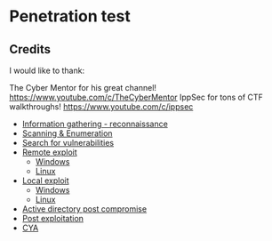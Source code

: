 # Penetration test

## Credits

I would like to thank:

The Cyber Mentor for his great channel! https://www.youtube.com/c/TheCyberMentor
IppSec for tons of CTF walkthroughs! https://www.youtube.com/c/ippsec 

- [Information gathering - reconnaissance](information_gathering_and_reconnaissance.md)
- [Scanning & Enumeration](scanning_and_enumeration.md)
- [Search for vulnerabilities](search_vulnerabilities.md)
- [Remote exploit](remote_exploit)
	- [Windows](remote_exploit/remote_windows.md)
	- [Linux](remote_exploit/remote_linux.md)
- [Local exploit](local_exploit)
	- [Windows](local_exploit/local_windows.md)
	- [Linux](local_exploit/local_linux.md)
- [Active directory post compromise](active_directory_post_compromise.md)
- [Post exploitation](post_exploitation.md)
- [CYA](cover_yor_ass.md)
